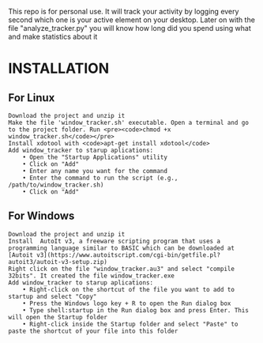 This repo is for personal use. It will track your activity by logging every second which one is your active element on your desktop. Later on with the file "analyze_tracker.py" you will know how long did you spend using what and make statistics about it
# INSTALLATION
## For Linux
    Download the project and unzip it
    Make the file 'window_tracker.sh' executable. Open a terminal and go to the project folder. Run <pre><code>chmod +x window_tracker.sh</code></pre>
    Install xdotool with <code>apt-get install xdotool</code>
    Add window_tracker to starup aplications:
        • Open the "Startup Applications" utility
        • Click on "Add"
        • Enter any name you want for the command
        • Enter the command to run the script (e.g., /path/to/window_tracker.sh)
        • Click on "Add"

## For Windows
    Download the project and unzip it
    Install  AutoIt v3, a freeware scripting program that uses a programming language similar to BASIC which can be downloaded at [Autoit v3](https://www.autoitscript.com/cgi-bin/getfile.pl?autoit3/autoit-v3-setup.zip)
    Right click on the file "window_tracker.au3" and select "compile 32bits". It created the file window_tracker.exe
    Add window_tracker to starup aplications:
        • Right-click on the shortcut of the file you want to add to startup and select "Copy"
        • Press the Windows logo key + R to open the Run dialog box
        • Type shell:startup in the Run dialog box and press Enter. This will open the Startup folder
        • Right-click inside the Startup folder and select "Paste" to paste the shortcut of your file into this folder
